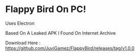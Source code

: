 # Flappy Bird On PC!
Uses Electron

Based On A Leaked APK I Found On Internet Archive

Download Here : https://github.com/JuviGamez/FlappyBird/releases/tag/v1.0.0
